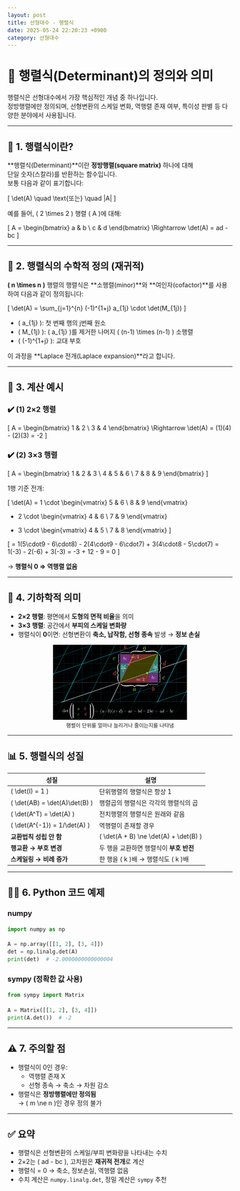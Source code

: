 ```yaml
---
layout: post
title: 선형대수 - 행렬식
date: 2025-05-24 22:20:23 +0900
category: 선형대수
---
```

# 🔢 행렬식(Determinant)의 정의와 의미

행렬식은 선형대수에서 가장 핵심적인 개념 중 하나입니다.  
정방행렬에만 정의되며, 선형변환의 스케일 변화, 역행렬 존재 여부, 특이성 판별 등 다양한 분야에서 사용됩니다.

---

## 📌 1. 행렬식이란?

**행렬식(Determinant)**이란 **정방행렬(square matrix)** 하나에 대해  
단일 숫자(스칼라)를 반환하는 함수입니다.  
보통 다음과 같이 표기합니다:

\[
\det(A) \quad \text{또는} \quad |A|
\]

예를 들어, \( 2 \times 2 \) 행렬 \( A \)에 대해:

\[
A =
\begin{bmatrix}
a & b \\
c & d
\end{bmatrix}
\Rightarrow \det(A) = ad - bc
\]

---

## 🎯 2. 행렬식의 수학적 정의 (재귀적)

**\( n \times n \)** 행렬의 행렬식은 **소행렬(minor)**와 **여인자(cofactor)**를 사용하여 다음과 같이 정의됩니다:

\[
\det(A) = \sum_{j=1}^{n} (-1)^{1+j} a_{1j} \cdot \det(M_{1j})
\]

- \( a_{1j} \): 첫 번째 행의 j번째 원소  
- \( M_{1j} \): \( a_{1j} \)를 제거한 나머지 \( (n-1) \times (n-1) \) 소행렬  
- \( (-1)^{1+j} \): 교대 부호

이 과정을 **Laplace 전개(Laplace expansion)**라고 합니다.

---

## 🧾 3. 계산 예시

### ✔️ (1) 2×2 행렬

\[
A =
\begin{bmatrix}
1 & 2 \\
3 & 4
\end{bmatrix}
\Rightarrow \det(A) = (1)(4) - (2)(3) = -2
\]

### ✔️ (2) 3×3 행렬

\[
A =
\begin{bmatrix}
1 & 2 & 3 \\
4 & 5 & 6 \\
7 & 8 & 9
\end{bmatrix}
\]

1행 기준 전개:

\[
\det(A) = 1 \cdot
\begin{vmatrix}
5 & 6 \\
8 & 9
\end{vmatrix}
- 2 \cdot
\begin{vmatrix}
4 & 6 \\
7 & 9
\end{vmatrix}
+ 3 \cdot
\begin{vmatrix}
4 & 5 \\
7 & 8
\end{vmatrix}
\]

\[
= 1(5\cdot9 - 6\cdot8) - 2(4\cdot9 - 6\cdot7) + 3(4\cdot8 - 5\cdot7)
= 1(-3) - 2(-6) + 3(-3) = -3 + 12 - 9 = 0
\]

→ **행렬식 0 ⇒ 역행렬 없음**

---

## 📐 4. 기하학적 의미

- **2×2 행렬**: 평면에서 **도형의 면적 비율**을 의미  
- **3×3 행렬**: 공간에서 **부피의 스케일 변화량**  
- 행렬식이 **0**이면: 선형변환이 **축소, 납작함, 선형 종속** 발생 → **정보 손실**

<div align="center">
  <img src="/../assets/img/LinearAlgebra/determinant_diagram.jpg" width="300" />
  <br>
  <small>행렬이 단위를 얼마나 늘리거나 줄이는지를 나타냄</small>
</div>

---

## 📊 5. 행렬식의 성질

| 성질 | 설명 |
|------|------|
| \( \det(I) = 1 \) | 단위행렬의 행렬식은 항상 1 |
| \( \det(AB) = \det(A)\det(B) \) | 행렬곱의 행렬식은 각각의 행렬식의 곱 |
| \( \det(A^T) = \det(A) \) | 전치행렬의 행렬식은 원래와 같음 |
| \( \det(A^{-1}) = 1/\det(A) \) | 역행렬이 존재할 경우 |
| **교환법칙 성립 안 함** | \( \det(A + B) \ne \det(A) + \det(B) \) |
| **행교환 → 부호 변경** | 두 행을 교환하면 행렬식이 **부호 반전** |
| **스케일링 → 비례 증가** | 한 행을 \( k \)배 → 행렬식도 \( k \)배 |

---

## 🧑‍💻 6. Python 코드 예제

### numpy

```python
import numpy as np

A = np.array([[1, 2], [3, 4]])
det = np.linalg.det(A)
print(det)  # -2.0000000000000004
```

### sympy (정확한 값 사용)

```python
from sympy import Matrix

A = Matrix([[1, 2], [3, 4]])
print(A.det())  # -2
```

---

## ⚠️ 7. 주의할 점

- 행렬식이 0인 경우:
  - 역행렬 존재 X
  - 선형 종속 → 축소 → 차원 감소
- 행렬식은 **정방행렬에만 정의됨**  
  → \( m \ne n \)인 경우 정의 불가

---

## ✅ 요약

- 행렬식은 선형변환의 스케일/부피 변화량을 나타내는 수치
- 2×2는 \( ad - bc \), 고차원은 **재귀적 전개**로 계산
- 행렬식 = 0 → 축소, 정보손실, 역행렬 없음
- 수치 계산은 `numpy.linalg.det`, 정밀 계산은 `sympy` 추천
